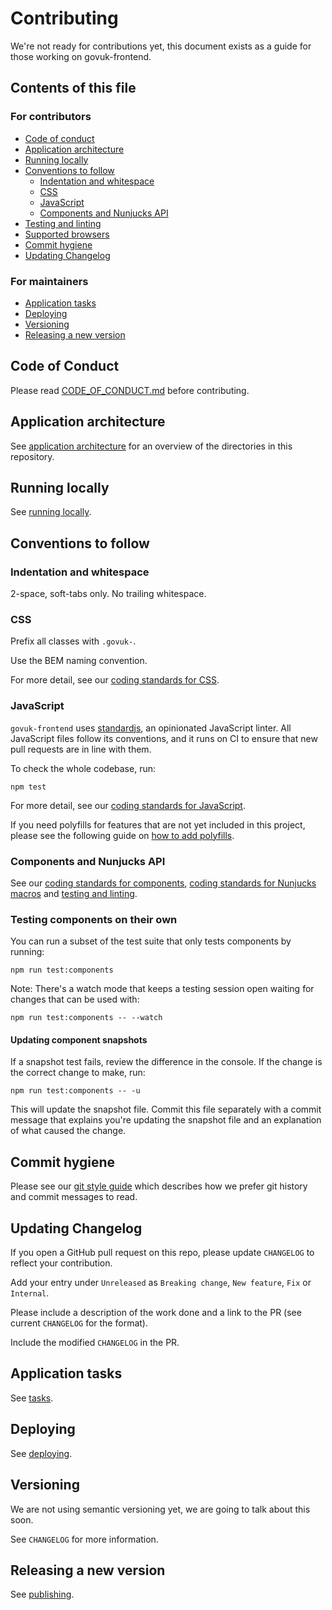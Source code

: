 # Contributing

We're not ready for contributions yet, this document exists as a guide for those working on govuk-frontend.

## Contents of this file

### For contributors
- [Code of conduct](#code-of-conduct)
- [Application architecture](#application-architecture)
- [Running locally](#running-locally)
- [Conventions to follow](#conventions-to-follow)
  - [Indentation and whitespace](#indentation-and-whitespace)
  - [CSS](#css)
  - [JavaScript](#javascript)
  - [Components and Nunjucks API](#components-and-nunjucks-api)
- [Testing and linting](#testing-and-linting)
- [Supported browsers](#supported-browsers)
- [Commit hygiene](#commit-hygiene)
- [Updating Changelog](#updating-changelog)

### For maintainers
- [Application tasks](#running-application-tasks)
- [Deploying](#deploying)
- [Versioning](#versioning)
- [Releasing a new version](#releasing-a-new-version)


## Code of Conduct
Please read [CODE_OF_CONDUCT.md](./CODE_OF_CONDUCT.md) before contributing.

## Application architecture

See [application architecture](/docs/contributing/application-architecture.md) for an overview of the directories in this repository.

## Running locally

See [running locally](/docs/contributing/running-locally.md).

## Conventions to follow

### Indentation and whitespace

2-space, soft-tabs only. No trailing whitespace.

### CSS

Prefix all classes with `.govuk-`.

Use the BEM naming convention.

For more detail, see our [coding standards for CSS](/docs/coding-standards/css.md).

### JavaScript

`govuk-frontend` uses [standardjs](http://standardjs.com/), an opinionated JavaScript linter.
All JavaScript files follow its conventions, and it runs on CI to ensure that new pull requests are in line with them.

To check the whole codebase, run:

    npm test

For more detail, see our [coding standards for JavaScript](/docs/coding-standards/js.md).

If you need polyfills for features that are not yet included in this project, please see the following guide on [how to add polyfills](/docs/contributing/polyfilling.md).

### Components and Nunjucks API

See our [coding standards for components](/docs/contributing/coding-standards/components.md), [coding standards for Nunjucks macros](/docs/contributing/coding-standards/nunjucks-api.md) and [testing and linting](/docs/contributing/testing-and-linting.md).

### Testing components on their own
You can run a subset of the test suite that only tests components by running:

    npm run test:components

Note: There's a watch mode that keeps a testing session open waiting for changes that can be used with:

    npm run test:components -- --watch

#### Updating component snapshots

If a snapshot test fails, review the difference in the console. If the change is the correct change to make, run:

`npm run test:components -- -u`

This will update the snapshot file. Commit this file separately with a commit message that explains you're updating the snapshot file and an explanation of what caused the change.

## Commit hygiene

Please see our [git style guide](https://github.com/alphagov/styleguides/blob/master/git.md)
which describes how we prefer git history and commit messages to read.

## Updating Changelog

If you open a GitHub pull request on this repo, please update `CHANGELOG` to reflect your contribution.

Add your entry under `Unreleased` as `Breaking change`, `New feature`, `Fix` or `Internal`.

Please include a description of the work done and a link to the PR (see current `CHANGELOG` for the format).

Include the modified `CHANGELOG` in the PR.

## Application tasks

See [tasks](/docs/contributing/tasks.md).

## Deploying

See [deploying](/docs/contributing/deploying.md).

## Versioning

We are not using semantic versioning yet, we are going to talk about this soon.

See `CHANGELOG` for more information.

## Releasing a new version

See [publishing](/docs/contributing/publishing.md).
